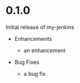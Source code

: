 # 0.1.0

Initial release of my-jenkins

* Enhancements
  * an enhancement

* Bug Fixes
  * a bug fix
